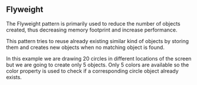 ## Flyweight
The Flyweight pattern is primarily used to reduce the number of objects created,
thus decreasing memory footprint and increase performance.

This pattern tries to reuse already existing similar kind of objects by storing them
and creates new objects when no matching object is found.

In this example we are drawing 20 circles in different locations of the screen
but we are going to create only 5 objects. Only 5 colors are available so the color
property is used to check if a corresponding circle object already exists.
